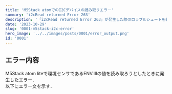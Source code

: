 ```yaml
---
title: 'M5Stack atomでのI2Cデバイスの読み取りエラー'
summary: 'i2cRead returned Error 263'
description: '「i2cRead returned Error 263」が発生した際のロラブルシュートを軽く書きました．'
date: '2023-10-29'
slug: '0001-m5stack-i2c-error'
hero_image: '../../images/posts/0001/error_output.png'
id: '0001'
---
```


## エラー内容
M5Stack atom liteで環境センサであるENV.IIIの値を読み取ろうとしたときに発生したエラー．  
以下にエラー文を示す．